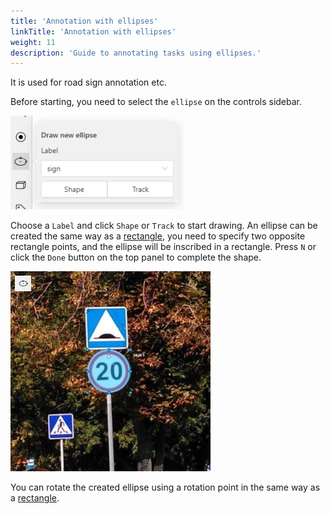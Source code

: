 ```yaml
---
title: 'Annotation with ellipses'
linkTitle: 'Annotation with ellipses'
weight: 11
description: 'Guide to annotating tasks using ellipses.'
---
```


It is used for road sign annotation etc.

Before starting, you need to select the `ellipse` on the controls sidebar.

![](/images/image239.jpg)

Choose a `Label` and click `Shape` or `Track` to start drawing. An ellipse can be created the same way as
a [rectangle](/docs/manual/advanced/annotation-with-rectangles/), you need to specify two opposite rectangle points,
and the ellipse will be inscribed in a rectangle. Press `N` or click the `Done` button on the top panel
to complete the shape.

![](/images/image240_mapillary_vistas.jpg)

You can rotate the created ellipse using a rotation point in the same way as
a [rectangle](/docs/manual/advanced/annotation-with-rectangles/#rotation-rectangle).
